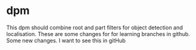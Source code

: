 # dpm
This dpm should combine root and part filters for object detection and localisation.
These are some changes for for learning branches in github.
Some new changes.
I want to see this in gitHub



